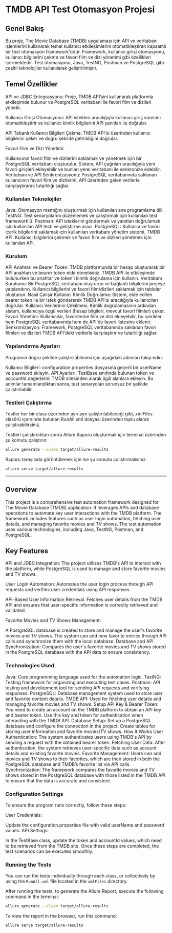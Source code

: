 # TMDB API Test Otomasyon Projesi

## Genel Bakış
Bu proje, The Movie Database (TMDB) uygulaması için API ve veritabanı işlemlerini kullanarak temel kullanıcı etkileşimlerini otomatikleştiren kapsamlı bir test otomasyon framework'üdür. Framework, kullanıcı girişi otomasyonu, kullanıcı bilgilerini çekme ve favori film ve dizi yönetimi gibi özellikleri içermektedir. Test otomasyonu, Java, TestNG, Postman ve PostgreSQL gibi çeşitli teknolojiler kullanılarak geliştirilmiştir.

## Temel Özellikler
API ve JDBC Entegrasyonu: Proje, TMDB API’sini kullanarak platformla etkileşimde bulunur ve PostgreSQL veritabanı ile favori film ve dizileri yönetir.

Kullanıcı Girişi Otomasyonu: API istekleri aracılığıyla kullanıcı giriş sürecini otomatikleştirir ve kullanıcı kimlik bilgilerini API yanıtları ile doğrular.

API Tabanlı Kullanıcı Bilgileri Çekme: TMDB API'si üzerinden kullanıcı bilgilerini çeker ve doğru şekilde getirildiğini doğrular.

Favori Film ve Dizi Yönetimi:

Kullanıcının favori film ve dizilerini saklamak ve yönetmek için bir PostgreSQL veritabanı oluşturulur.
Sistem, API çağrıları aracılığıyla yeni favori girişleri ekleyebilir ve bunları yerel veritabanı ile senkronize edebilir.
Veritabanı ve API Senkronizasyonu: PostgreSQL veritabanında saklanan kullanıcının favori film ve dizilerini, API üzerinden gelen verilerle karşılaştırarak tutarlılığı sağlar.

### Kullanılan Teknolojiler
Java: Otomasyon mantığını oluşturmak için kullanılan ana programlama dili.
TestNG: Test senaryolarını düzenlemek ve çalıştırmak için kullanılan test framework'ü.
Postman: API isteklerini göndermek ve yanıtları doğrulamak için kullanılan API testi ve geliştirme aracı.
PostgreSQL: Kullanıcı ve favori içerik bilgilerini saklamak için kullanılan veritabanı yönetim sistemi.
TMDB API: Kullanıcı bilgilerini çekmek ve favori film ve dizileri yönetmek için kullanılan API.

### Kurulum
API Anahtarı ve Bearer Token:
TMDB platformunda bir hesap oluşturarak bir API anahtarı ve bearer token elde etmelisiniz.
TMDB API ile etkileşimde bulunurken bu anahtar ve token'ı kimlik doğrulama için kullanın.
Veritabanı Kurulumu:
Bir PostgreSQL veritabanı oluşturun ve bağlantı bilgilerini projeye yapılandırın.
Kullanıcı bilgilerini ve favori film/dizileri saklamak için tablolar oluşturun.
Nasıl Çalışır
Kullanıcı Kimlik Doğrulama:
Sistem, elde edilen bearer token ile bir istek göndererek TMDB API'si aracılığıyla kullanıcıları doğrular.
Kullanıcı Verilerinin Çekilmesi:
Kimlik doğrulamasının ardından sistem, kullanıcıya özgü verileri (hesap bilgileri, mevcut favori filmler) çeker.
Favori Yönetimi:
Kullanıcılar, favorilerine film ve dizi ekleyebilir, bu içerikler hem PostgreSQL veritabanında hem de API'de favori listesine eklenir.
Senkronizasyon:
Framework, PostgreSQL veritabanında saklanan favori filmleri ve dizileri TMDB API'deki verilerle karşılaştırır ve tutarlılığı sağlar.

### Yapılandırma Ayarları
Programın doğru şekilde çalıştırılabilmesi için aşağıdaki adımları takip edin:

Kullanıcı Bilgileri:
configuration.properties dosyasına geçerli bir userName ve password ekleyin.
API Ayarları:
TestBase sınıfında bulunan token ve accountId değerlerini TMDB sitesinden alarak ilgili alanlara ekleyin.
Bu adımlar tamamlandıktan sonra, test senaryoları sorunsuz bir şekilde çalıştırılabilir.

### Testleri Çalıştırma
Testler her bir class üzerinden ayrı ayrı çalıştırılabileceği gibi, xmlFiles klasörü içersinde bulunan RunAll.xml dosyası üzerinden toplu olarak çalıştırabilirsiniz.

Testleri çalıştırdıktan sonra Allure Raporu oluşturmak için terminal üzerinden şu komutu çalıştırın:

```bash
allure generate --clean target/allure-results
```

Raporu tarayıcıda görüntülemek için ise şu komutu çalıştırmalısınız:

```bash
allure serve target/allure-results
```

-------------------------------------------------------------------------------------------------------------------------------------------------------------------------------------------------
## Overview
This project is a comprehensive test automation framework designed for The Movie Database (TMDB) application. It leverages APIs and database operations to automate key user interactions with the TMDB platform. The framework includes features such as user login automation, fetching user details, and managing favorite movies and TV shows. The test automation uses various technologies, including Java, TestNG, Postman, and PostgreSQL.

## Key Features
API and JDBC Integration: The project utilizes TMDB's API to interact with the platform, while PostgreSQL is used to manage and store favorite movies and TV shows.

User Login Automation: Automates the user login process through API requests and verifies user credentials using API responses.

API-Based User Information Retrieval: Fetches user details from the TMDB API and ensures that user-specific information is correctly retrieved and validated.

Favorite Movies and TV Shows Management:

A PostgreSQL database is created to store and manage the user's favorite movies and TV shows.
The system can add new favorite entries through API calls and synchronize them with the local database.
Database and API Synchronization: Compares the user's favorite movies and TV shows stored in the PostgreSQL database with the API data to ensure consistency.

### Technologies Used
Java: Core programming language used for the automation logic.
TestNG: Testing framework for organizing and executing test cases.
Postman: API testing and development tool for sending API requests and verifying responses.
PostgreSQL: Database management system used to store user and favorite content details.
TMDB API: Used for fetching user details and managing favorite movies and TV shows.
Setup
API Key & Bearer Token:
You need to create an account on the TMDB platform to obtain an API key and bearer token.
Use this key and token for authentication when interacting with the TMDB API.
Database Setup:
Set up a PostgreSQL database and configure the connection in the project.
Create tables for storing user information and favorite movies/TV shows.
How It Works
User Authentication:
The system authenticates users using TMDB's API by sending a request with the obtained bearer token.
Fetching User Data:
After authentication, the system retrieves user-specific data such as account details and existing favorite movies.
Favorite Management:
Users can add movies and TV shows to their favorites, which are then stored in both the PostgreSQL database and TMDB’s favorite list via API calls.
Synchronization:
The framework compares the favorite movies and TV shows stored in the PostgreSQL database with those listed in the TMDB API to ensure that the data is accurate and consistent.

### Configuration Settings
To ensure the program runs correctly, follow these steps:

User Credentials:

Update the configuration.properties file with valid userName and password values.
API Settings:

In the TestBase class, update the token and accountId values, which need to be retrieved from the TMDB site.
Once these steps are completed, the test scenarios can be executed smoothly.

### Running the Tests

You can run the tests individually through each class, or collectively by using the `RunAll.xml` file located in the `xmlFiles` directory.

After running the tests, to generate the Allure Report, execute the following command in the terminal:

```bash
allure generate --clean target/allure-results
```

To view the report in the browser, run this command:

```bash
allure serve target/allure-results
```
